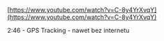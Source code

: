   

[https://www.youtube.com/watch?v=C-8y4YrXvqY](https://www.youtube.com/watch?v=C-8y4YrXvqY)

  

2:46 - GPS Tracking - nawet bez internetu
